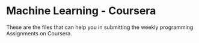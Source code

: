 # Machine Learning - Coursera
These are the files that can help you in submitting the weekly programming Assignments on Coursera. 

